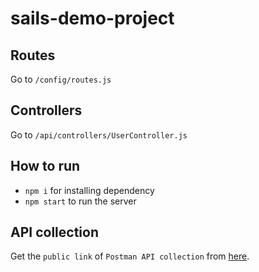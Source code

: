 # sails-demo-project

## Routes

Go to `/config/routes.js`

## Controllers

Go to `/api/controllers/UserController.js`

## How to run

- `npm i` for installing dependency
- `npm start` to run the server

## API collection

Get the `public link` of `Postman API collection` from [here](https://www.getpostman.com/collections/3d4ff491744a7fe2eb85).
